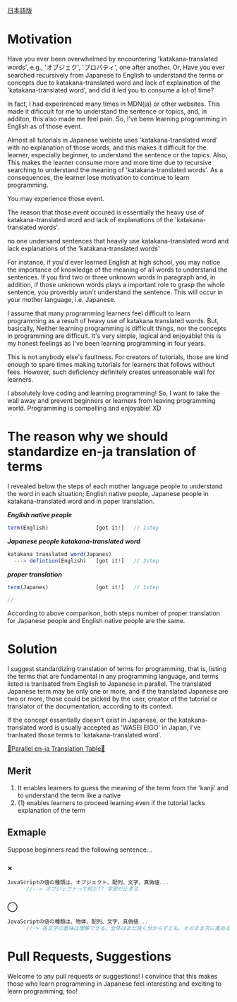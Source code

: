 <a href="https://github.com/azmok/TSPJ-Translation-Standard-for-Programming-in-Japan-/blob/master/README.ja.md">日本語版</a>

# Motivation
Have you ever been overwhelmed by encountering 'katakana-translated words', e.g., 'オブジェク', 'プロパティ', one after another. Or, Have you ever searched recursively from Japanese to English to understand the terms or concepts due to katakana-translated word and lack of explaination of the 'katakana-translated word', and did it led you to consume a lot of time?

In fact, I had experirenced many times in MDN(ja) or other websites. This made it dificcult for me to understand the sentence or topics, and, in additon, this also made me feel pain. So, I've been learning programming in English as of those event. 

Almost all tutorials in Japanese webiste uses 'katakana-translated word' with no explanation of those words, and this makes it difficult for the learner, especially beginner, to understand the sentence or the topics. Also, This makes the learner consume more and more time due to recursive searching to understand the meaning of 'katakana-translated words'. As a consequences, the learner lose motivation to continue to learn programming.

You may experience those event.

The reason that those event occured is essentially the heavy use of katakana-translated word and lack of explanations of the 'katakana-translated words'.

no one undersand sentences that heavily use katakana-translated word and lack explanations of the 'katakana-translated words'

For instance, if you'd ever learned English at high school, you may notice the importance of knowledge of the meaning of all words to understand the sentences. If you find two or three unknown words in paragraph and, in addition, if those unknown words plays a important role to grasp the whole sentence, you proverbly won't understand the sentence. This will occur in your mother language, i.e. Japanese.

I assume that many programming learners feel difficult to learn programming as a result of heavy use of katakana translated words. But, basically, Neither learning programming is  difficult things, nor the concepts in programming are difficult. It's very simple, logical and enjoyable! this is my honest feelings as I've been learning programming in four years.

This is not anybody else's faultness. For creators of tutorials, those are kind enough to spare times making tutorials for learners that follows without fees. However, such deficiency definitely creates unreasonable wall for learners. 

I absolutely love coding and learning programming! So, I want to take the wall away and prevent beginners or learners from leaving programming world. Programming is compelling and enjoyable! XD





# The reason why we should standardize en-ja translation of terms
I revealed below the steps of each mother language people to understand the word in each situation; English native people, Japanese people in katakana-translated word and in poper translation.

***English native people***

```js
term(English)               [got it!]   // 1step
```



***Japanese people***
***katakana-translated word***
```js
katakana translated word(Japanes)
  ---> defintion(English)   [got it!]   // 2step
```


***proper translation***
```js
term(Japanes)               [got it!]   // 1step

//
```


According to above comparison, both steps number of proper translation for Japanese people and English native people are the same.



# Solution
I suggest standardizing translation of terms for programming, that is, listing the terms that are fundamental in any programming language, and terms listed is tranlsated from English to Japanese in parallel. The translated Japanese term may be only one or more, and if the translated Japanese are two or more, those could be picked by the user, creator of the tutorial or translator of the documentation, according to its context.


If the concept essentially doesn't exist in Japanese, or the katakana-translated word is usually accepted as 'WASEI EIGO' in Japan, I've tranlsated those terms to 'katakana-translated word'.

<a href='https://github.com/azmok/TSPJ-Translation-Standard-for-Programming-in-Japan-/blob/master/terms_en_ja.md' target='_blank'>🚀Parallel en-ja Translation Table🚀</a>



## Merit
1. It enables learners to guess the meaning of the term from the 'kanji' and to understand the term like a native
2. (1) enables learners to proceed learning even if the tutorial lacks explanation of the term



## Exmaple
Suppose beginners read the following sentence...

### ×
```js
JavaScriptの値の種類は、オブジェクト、配列、文字、真偽値...
      //--> オブジェクトって何だ?? 学習が止まる
```

### ◯
```js
JavaScriptの値の種類は、物体、配列、文字、真偽値...
      //-> 各文字の意味は理解できる。全体はまだ良く分からずとも、そのまま次に進める
```



# Pull Requests, Suggestions
Welcome to any pull requests or suggestions! I convince that this makes those who learn programming in Japanese feel interesting and exciting to learn programming, too!
